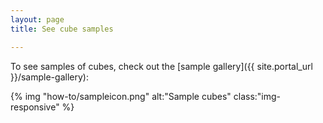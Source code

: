 ```yaml
---
layout: page
title: See cube samples

---
```


To see samples of cubes, check out the [sample gallery]({{ site.portal_url }}/sample-gallery):

{% img "how-to/sampleicon.png" alt:"Sample cubes" class:"img-responsive" %}

